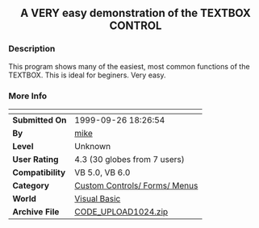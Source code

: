﻿<div align="center">

## A VERY easy demonstration of the TEXTBOX CONTROL


</div>

### Description

This program shows many of the easiest, most common functions of the TEXTBOX. This is ideal for beginers. Very easy.
 
### More Info
 


<span>             |<span>
---                |---
**Submitted On**   |1999-09-26 18:26:54
**By**             |[mike](https://github.com/Planet-Source-Code/PSCIndex/blob/master/ByAuthor/mike.md)
**Level**          |Unknown
**User Rating**    |4.3 (30 globes from 7 users)
**Compatibility**  |VB 5\.0, VB 6\.0
**Category**       |[Custom Controls/ Forms/  Menus](https://github.com/Planet-Source-Code/PSCIndex/blob/master/ByCategory/custom-controls-forms-menus__1-4.md)
**World**          |[Visual Basic](https://github.com/Planet-Source-Code/PSCIndex/blob/master/ByWorld/visual-basic.md)
**Archive File**   |[CODE\_UPLOAD1024\.zip](https://github.com/Planet-Source-Code/mike-a-very-easy-demonstration-of-the-textbox-control__1-3730/archive/master.zip)








